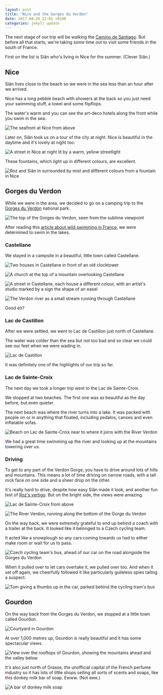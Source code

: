 ```yaml
---
layout: post
title: "Nice and the Gorges du Verdon"
date: 2017-08-29 22:01 +0100
categories: jekyll update
---
```


The next stage of our trip will be walking the [Camino de Santiago](https://en.m.wikipedia.org/wiki/Camino_de_Santiago). But before all that starts, we're taking some time out to visit some friends in the south of France. 

First on the list is Siân who's living in Nice for the summer. (Clever Siân.)

## Nice

Siân lives close to the beach so we were in the sea less than an hour after we arrived.

Nice has a long pebble beach with showers at the back so you just need your swimming stuff, a towel and some flipflops. 

The water's warm and you can see the art-deco hotels along the front while you swim in the sea.

![The seafront at Nice from above](https://github.com/tombye/trexit/raw/gh-pages/assets/images/nice-seafront-from-above.jpg)

Later on, Siân took us on a tour of the city at night. Nice is beautiful in the daytime and it's lovely at night too.

![A street in Nice at night lit by a warm, yellow streetlight](https://github.com/tombye/trexit/raw/gh-pages/assets/images/street-in-nice-at-night.jpg)

These fountains, which light up in different colours, are excellent.

![Roz and Siân in surrounded by mist and different colours from a fountain in Nice](https://github.com/tombye/trexit/raw/gh-pages/assets/images/sian-and-roz-in-the-fountain-in-nice.jpg)

## Gorges du Verdon

While we were in the area, we decided to go on a camping trip to the [Gorges du Verdon](https://en.m.wikipedia.org/wiki/Verdon_Gorge) national park.

![The top of the Gorges du Verdon, seen from the sublime viewpoint](https://github.com/tombye/trexit/raw/gh-pages/assets/images/sublime-viewpoint-of-gorges-du-verdon.jpg)

After reading this [article about wild swimming in France](https://www.theguardian.com/travel/gallery/2012/may/04/france-wild-swimming-lakes-rivers), we were determined to swim in the lakes.

### Castellane 

We stayed in a campsite in a beautiful, little town called Castellane.

![Two houses in Castellane in front of an old clocktower](https://github.com/tombye/trexit/raw/gh-pages/assets/images/clocktower-in-castellane.jpg)

![A church at the top of a mountain overlooking Castellane](https://github.com/tombye/trexit/raw/gh-pages/assets/images/church-overlooking-castellane.jpg)

![A street in Castellane, each house a different colour, with an artist's studio marked by a sign the shape of an easel](https://github.com/tombye/trexit/raw/gh-pages/assets/images/colourful-castellane-street.jpg)

![The Verdon river as a small stream running through Castellane](https://github.com/tombye/trexit/raw/gh-pages/assets/images/verdon-river.jpg)

Good eh?

### Lac de Castillon

After we were settled, we went to Lac de Castillon just north of Castellane.

The water was colder than the sea but not too bad and so clear we could see our feet when we were wading in.

![Lac de Castillon](https://github.com/tombye/trexit/raw/gh-pages/assets/images/lac-de-castillon.jpg)

It was definitely one of the highlights of our trip so far.

### Lac de Sainte-Croix

The next day we took a longer trip west to the Lac de Sainte-Croix. 

We stopped at two beaches. The first one was as beautiful as the day before, but even quieter.

The next beach was where the river turns into a lake. It was packed with people on or in anything that floated, including pedalos, canoes and even inflatable sofas.

![Beach on Lac de Sainte-Croix near to where it joins with the River Verdon](https://github.com/tombye/trexit/raw/gh-pages/assets/images/beach-at-lac-de-saint-croix.jpg)

We had a great time swimming up the river and looking up at the mountains towering over us.

### Driving

To get to any part of the Verdon Gorge, you have to drive around lots of hills and mountains. This means a lot of time driving on narrow roads, with a tall rock face on one side and a sheer drop on the other.

It's really hard to drive, despite how easy Siân made it look, and another fun test of [Roz's vertigo](http://trexit.org.uk/jekyll/update/2017/08/25/walking-with-vertigo.html). But on the bright side, the views were amazing.

![Lac de Sainte-Croix from above](https://github.com/tombye/trexit/raw/gh-pages/assets/images/lac-de-saint-croix-from-above.jpg)

![The River Verdon, running along the bottom of the Gorge du Verdon](https://github.com/tombye/trexit/raw/gh-pages/assets/images/gorges-du-verdon.jpg)

On the way back, we were extremely grateful to end up behind a coach with a trailer at the back. It looked like it belonged to a Czech cycling team.

It acted like a snowplough so any cars coming towards us had to either make room or wait for us to pass.

![Czech cycling team's bus, ahead of our car on the road alongside the Gorges du Verdon](https://github.com/tombye/trexit/raw/gh-pages/assets/images/cycling-team-bus-on-gorges-du-verdon-road.jpg)

When it pulled over to let cars overtake it, we pulled over too. And when it set off again, we cheerfully followed it like particularly guileless spies tailing a suspect.

![Tom giving a thumbs up in the car, parked behind the cycling tram's bus](https://github.com/tombye/trexit/raw/gh-pages/assets/images/tom-in-car-behind-cycling-team-coach.jpg)

## Gourdon

On the way back from the Gorges du Verdon, we stopped at a little town called Gourdon.

![Courtyard in Gourdon](https://github.com/tombye/trexit/raw/gh-pages/assets/images/courtyard-in-gourdon.jpg)

At over 1,000 metres up, Gourdon is really beautiful and it has some spectacular views.

![View over the rooftops of Gourdon, showing the mountains ahead and the valley below](https://github.com/tombye/trexit/raw/gh-pages/assets/images/rooftops-of-gourdon.jpg)

It's also just north of Grasse, the unofficial capital of the French perfume industry so it has lots of little shops selling all sorts of scents and soaps, like this donkey milk bar of soap. Ewww. (Not ewe.)

![A bar of donkey milk soap](https://github.com/tombye/trexit/raw/gh-pages/assets/images/donkey-milk-soap.jpg)
